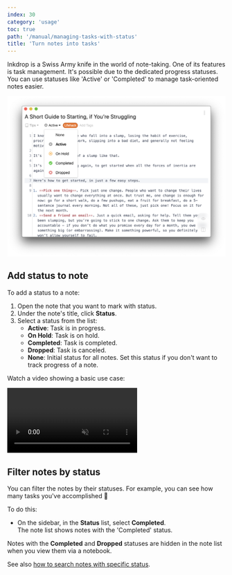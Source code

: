 ```yaml
---
index: 30
category: 'usage'
toc: true
path: '/manual/managing-tasks-with-status'
title: 'Turn notes into tasks'
---
```


Inkdrop is a Swiss Army knife in the world of note-taking. One of its features is task management. It's possible due to the dedicated progress statuses. You can use statuses like 'Active' or 'Completed' to manage task-oriented notes easier.

![Task management](./managing-tasks-with-status-note_status.png)

## Add status to note

To add a status to a note:

1. Open the note that you want to mark with status.
2. Under the note's title, click **Status**.
3. Select a status from the list:
   - **Active**: Task is in progress.
   - **On Hold**: Task is on hold.
   - **Completed**: Task is completed.
   - **Dropped**: Task is canceled.
   - **None**: Initial status for all notes. Set this status if you don't want to track progress of a note.

Watch a video showing a basic use case:

<video controls playsInline muted class="ui demo">
  <source src="https://site-cdn.inkdrop.app/docs/manual/managing-tasks-with-status.mp4" type="video/mp4" />
</video>

## Filter notes by status

You can filter the notes by their statuses. For example, you can see how many tasks you've accomplished 💪

To do this:

- On the sidebar, in the **Status** list, select **Completed**.  
  The note list shows notes with the 'Completed' status.

<div class="ui warning message">
Notes with the <b>Completed</b> and <b>Dropped</b> statuses are hidden in the note list when you view them via a notebook.
</div>

See also [how to search notes with specific status](/manual/searching-notes).
